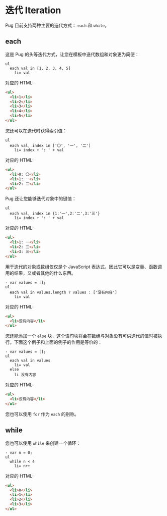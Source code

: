 # 迭代 Iteration

Pug 目前支持两种主要的迭代方式： `each` 和 `while`。


## each

这是 Pug 的头等迭代方式，让您在模板中迭代数组和对象更为简便：

```jade
ul
  each val in [1, 2, 3, 4, 5]
    li= val
```

对应的 HTML:

```html
<ul>
  <li>1</li>
  <li>2</li>
  <li>3</li>
  <li>4</li>
  <li>5</li>
</ul>
```

您还可以在迭代时获得索引值：

```jade
ul
  each val, index in ['〇', '一', '二']
    li= index + ': ' + val
```

对应的 HTML:

```html
<ul>
  <li>0: 〇</li>
  <li>1: 一</li>
  <li>2: 二</li>
</ul>
```

Pug 还让您能够迭代对象中的键值：

```jade
ul
  each val, index in {1:'一',2:'二',3:'三'}
    li= index + ': ' + val
```

对应的 HTML:

```html
<ul>
  <li>1: 一</li>
  <li>2: 二</li>
  <li>3: 三</li>
</ul>
```

用于迭代的对象或数组仅仅是个 JavaScript 表达式，因此它可以是变量、函数调用的结果，又或者其他的什么东西。

```jade
- var values = [];
ul
  each val in values.length ? values : ['没有内容']
    li= val
```

对应的 HTML:

```html
<ul>
  <li>没有内容</li>
</ul>
```

您还能添加一个 `else` 块，这个语句块将会在数组与对象没有可供迭代的值时被执行。下面这个例子和上面的例子的作用是等价的：

```jade
- var values = [];
ul
  each val in values
    li= val
  else
    li 没有内容
```

对应的 HTML:

```html
<ul>
  <li>没有内容</li>
</ul>
```

您也可以使用 `for` 作为 `each` 的别称。


## while

您也可以使用 `while` 来创建一个循环：

```jade
- var n = 0;
ul
  while n < 4
    li= n++
```

对应的 HTML:

```html
<ul>
  <li>0</li>
  <li>1</li>
  <li>2</li>
  <li>3</li>
</ul>
```